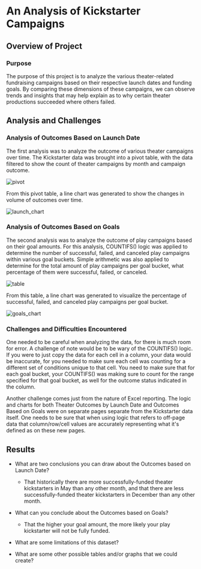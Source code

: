 # An Analysis of Kickstarter Campaigns

## Overview of Project

### Purpose
The purpose of this project is to analyze the various theater-related fundraising campaigns based on their respective launch dates and funding goals. By comparing these dimensions of these campaigns, we can observe trends and insights that may help explain as to why certain theater productions succeeded where others failed.

## Analysis and Challenges

### Analysis of Outcomes Based on Launch Date
The first analysis was to analyze the outcome of various theater campaigns over time. The Kickstarter data was brought into a pivot table, with the data filtered to show the count of theater campaigns by month and campaign outcome.

![pivot](https://github.com/typicalchazz/kickstarter-analysis/blob/main/Resources/Theater_Outcomes_Pivot.png)

From this pivot table, a line chart was generated to show the changes in volume of outcomes over time. 

![launch_chart](https://github.com/typicalchazz/kickstarter-analysis/blob/main/Resources/Theater_Outcomes_vs_Launch.png)

### Analysis of Outcomes Based on Goals
The second analysis was to analyze the outcome of play campaigns based on their goal amounts. For this analysis, COUNTIFS() logic was applied to determine the number of successful, failed, and canceled play campaigns within various goal buckets. Simple arithmetic was also applied to determine for the total amount of play campaigns per goal bucket, what percentage of them were successful, failed, or canceled.

![table](https://github.com/typicalchazz/kickstarter-analysis/blob/main/Resources/Outcomes_Table.png)

From this table, a line chart was generated to visualize the percentage of successful, failed, and canceled play campaigns per goal bucket.

![goals_chart](https://github.com/typicalchazz/kickstarter-analysis/blob/main/Resources/Outcomes_vs_Goals.png)

### Challenges and Difficulties Encountered
One needed to be careful when analyzing the data, for there is much room for error. A challenge of note would be to be wary of the COUNTIFS() logic. If you were to just copy the data for each cell in a column, your data would be inaccurate, for you needed to make sure each cell was counting for a different set of conditions unique to that cell. You need to make sure that for each goal bucket, your COUNTIFS() was making sure to count for the range specified for that goal bucket, as well for the outcome status indicated in the column.

Another challenge comes just from the nature of Excel reporting. The logic and charts for both Theater Outcomes by Launch Date and Outcomes Based on Goals were on separate pages separate from the Kickstarter data itself. One needs to be sure that when using logic that refers to off-page data that column/row/cell values are accurately representing what it's defined as on these new pages. 

## Results

- What are two conclusions you can draw about the Outcomes based on Launch Date?
  - That historically there are more successfully-funded theater kickstarters in May than any other month, and that there are less successfully-funded theater kickstarters in December than any other month.

- What can you conclude about the Outcomes based on Goals?
  - That the higher your goal amount, the more likely your play kickstarter will not be fully funded.

- What are some limitations of this dataset?

- What are some other possible tables and/or graphs that we could create?


